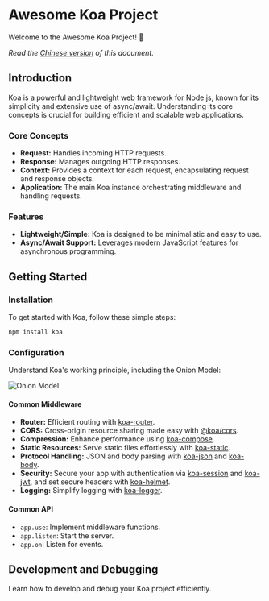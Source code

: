 # Awesome Koa Project

Welcome to the Awesome Koa Project! 🚀

_Read the [Chinese version](./README-cn.md) of this document._

## Introduction

Koa is a powerful and lightweight web framework for Node.js, known for its simplicity and extensive use of async/await. Understanding its core concepts is crucial for building efficient and scalable web applications.

### Core Concepts

- **Request:** Handles incoming HTTP requests.
- **Response:** Manages outgoing HTTP responses.
- **Context:** Provides a context for each request, encapsulating request and response objects.
- **Application:** The main Koa instance orchestrating middleware and handling requests.

### Features

- **Lightweight/Simple:** Koa is designed to be minimalistic and easy to use.
- **Async/Await Support:** Leverages modern JavaScript features for asynchronous programming.

## Getting Started

### Installation

To get started with Koa, follow these simple steps:

```bash
npm install koa
```

### Configuration

Understand Koa's working principle, including the Onion Model:

![Onion Model](link/to/onion-model.png)

#### Common Middleware

- **Router:** Efficient routing with [koa-router](https://github.com/koajs/router).
- **CORS:** Cross-origin resource sharing made easy with [@koa/cors](https://github.com/koajs/cors).
- **Compression:** Enhance performance using [koa-compose](https://github.com/koajs/compose).
- **Static Resources:** Serve static files effortlessly with [koa-static](https://github.com/koajs/static).
- **Protocol Handling:** JSON and body parsing with [koa-json](https://github.com/koajs/json) and [koa-body](https://github.com/koajs/body).
- **Security:** Secure your app with authentication via [koa-session](https://github.com/koajs/session) and [koa-jwt](https://github.com/koajs/jwt), and set secure headers with [koa-helmet](https://github.com/venables/koa-helmet).
- **Logging:** Simplify logging with [koa-logger](https://github.com/koajs/logger).

#### Common API

- `app.use`: Implement middleware functions.
- `app.listen`: Start the server.
- `app.on`: Listen for events.

## Development and Debugging

Learn how to develop and debug your Koa project efficiently.
